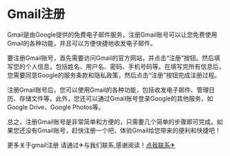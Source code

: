 # Gmail注册

Gmail是由Google提供的免费电子邮件服务，注册Gmail账号可以让您免费使用Gmail的各种功能，并且可以方便快捷地收发电子邮件。

要注册Gmail账号，首先需要访问Gmail的官方网站，并点击“注册”按钮。然后填写您的个人信息，包括姓名、用户名、密码、手机号码等。在填写完所有信息后，您需要同意Google的服务条款和隐私政策，然后点击“注册”按钮完成注册过程。

注册Gmail账号后，您可以使用Gmail的各种功能，包括收发电子邮件、管理日历、存储文件等。此外，您还可以通过Gmail账号登录Google的其他服务，如Google Drive、Google Photos等。

总之，注册Gmail账号是非常简单和方便的，只需要几个简单的步骤即可完成。如果您还没有Gmail账号，赶快注册一个吧，体验Gmail给您带来的便利和快捷吧！

更多关于gmail注册 请通过✈与我们联系,感谢阅读！[点我联系✈](https://www.G208.com)